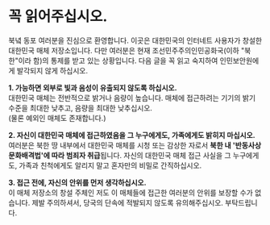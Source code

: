 # 꼭 읽어주십시오.
북녘 동포 여러분을 진심으로 환영합니다. 이곳은 대한민국의 인터네트 사용자가 창설한 대한민국 매체 저장소입니다.
다만 여러분은 현재 조선민주주의인민공화국(이하 "북한"이라 함)의 통제를 받고 있는 상황입니다.
다음 글을 꼭 읽고 숙지하여 인민보안원에게 발각되지 않게 하십시오.

**1. 가능하면 외부로 빛과 음성이 유출되지 않도록 하십시오.**   
대한민국 매체는 전반적으로 밝거나 음량이 높습니다. 매체에 접근하려는 기기의 밝기 수준을 최대한 낮추고, 음량을 최대한 낮추십시오.   
(물론 예외인 매체도 존재합니다.)

**2. 자신이 대한민국 매체에 접근하였음을 그 누구에게도, 가족에게도 밝히지 마십시오.**   
여러분은 북한 땅 내부에서 대한민국 매체를 시청 또는 감상한 자로서 **북한 내 '반동사상문화배격법'에 따라 범죄자 취급**됩니다. 자신의 대한민국 매체 접근 사실을 그 누구에게도, 가족과 친척에게도 알리지 말고 혼자만의 비밀로 간직하십시오.

**3. 접근 전에, 자신의 안위를 먼저 생각하십시오.**   
이 매체 저장소의 창설 주체인 저도 이 매체들에 접근한 여러분의 안위를 보장할 수가 없습니다. 제발 주의하셔서, 당국의 단속에 적발되지 않도록 유의해주십시오. 부탁드립니다.
